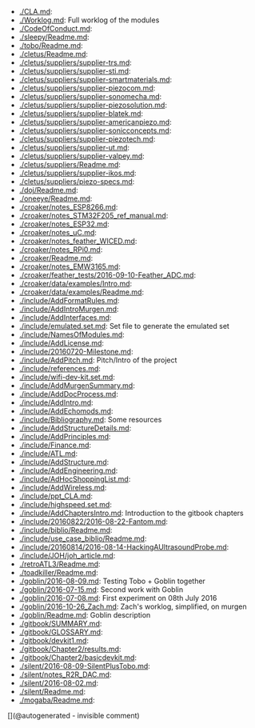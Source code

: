 * [./CLA.md](/CLA.md): 
* [./Worklog.md](/Worklog.md): Full worklog of the modules
* [./CodeOfConduct.md](/CodeOfConduct.md): 
* [./sleepy/Readme.md](/sleepy/Readme.md): 
* [./tobo/Readme.md](/tobo/Readme.md): 
* [./cletus/Readme.md](/cletus/Readme.md): 
* [./cletus/suppliers/supplier-trs.md](/cletus/suppliers/supplier-trs.md): 
* [./cletus/suppliers/supplier-sti.md](/cletus/suppliers/supplier-sti.md): 
* [./cletus/suppliers/supplier-smartmaterials.md](/cletus/suppliers/supplier-smartmaterials.md): 
* [./cletus/suppliers/supplier-piezocom.md](/cletus/suppliers/supplier-piezocom.md): 
* [./cletus/suppliers/supplier-sonomecha.md](/cletus/suppliers/supplier-sonomecha.md): 
* [./cletus/suppliers/supplier-piezosolution.md](/cletus/suppliers/supplier-piezosolution.md): 
* [./cletus/suppliers/supplier-blatek.md](/cletus/suppliers/supplier-blatek.md): 
* [./cletus/suppliers/supplier-americanpiezo.md](/cletus/suppliers/supplier-americanpiezo.md): 
* [./cletus/suppliers/supplier-sonicconcepts.md](/cletus/suppliers/supplier-sonicconcepts.md): 
* [./cletus/suppliers/supplier-piezotech.md](/cletus/suppliers/supplier-piezotech.md): 
* [./cletus/suppliers/supplier-ut.md](/cletus/suppliers/supplier-ut.md): 
* [./cletus/suppliers/supplier-valpey.md](/cletus/suppliers/supplier-valpey.md): 
* [./cletus/suppliers/Readme.md](/cletus/suppliers/Readme.md): 
* [./cletus/suppliers/supplier-ikos.md](/cletus/suppliers/supplier-ikos.md): 
* [./cletus/suppliers/piezo-specs.md](/cletus/suppliers/piezo-specs.md): 
* [./doj/Readme.md](/doj/Readme.md): 
* [./oneeye/Readme.md](/oneeye/Readme.md): 
* [./croaker/notes_ESP8266.md](/croaker/notes_ESP8266.md): 
* [./croaker/notes_STM32F205_ref_manual.md](/croaker/notes_STM32F205_ref_manual.md): 
* [./croaker/notes_ESP32.md](/croaker/notes_ESP32.md): 
* [./croaker/notes_uC.md](/croaker/notes_uC.md): 
* [./croaker/notes_feather_WICED.md](/croaker/notes_feather_WICED.md): 
* [./croaker/notes_RPi0.md](/croaker/notes_RPi0.md): 
* [./croaker/Readme.md](/croaker/Readme.md): 
* [./croaker/notes_EMW3165.md](/croaker/notes_EMW3165.md): 
* [./croaker/feather_tests/2016-09-10-Feather_ADC.md](/croaker/feather_tests/2016-09-10-Feather_ADC.md): 
* [./croaker/data/examples/Intro.md](/croaker/data/examples/Intro.md): 
* [./croaker/data/examples/Readme.md](/croaker/data/examples/Readme.md): 
* [./include/AddFormatRules.md](/include/AddFormatRules.md): 
* [./include/AddIntroMurgen.md](/include/AddIntroMurgen.md): 
* [./include/AddInterfaces.md](/include/AddInterfaces.md): 
* [./include/emulated.set.md](/include/emulated.set.md): Set file to generate the emulated set
* [./include/NamesOfModules.md](/include/NamesOfModules.md): 
* [./include/AddLicense.md](/include/AddLicense.md): 
* [./include/20160720-Milestone.md](/include/20160720-Milestone.md): 
* [./include/AddPitch.md](/include/AddPitch.md): Pitch/Intro of the project
* [./include/references.md](/include/references.md): 
* [./include/wifi-dev-kit.set.md](/include/wifi-dev-kit.set.md): 
* [./include/AddMurgenSummary.md](/include/AddMurgenSummary.md): 
* [./include/AddDocProcess.md](/include/AddDocProcess.md): 
* [./include/AddIntro.md](/include/AddIntro.md): 
* [./include/AddEchomods.md](/include/AddEchomods.md): 
* [./include/Bibliography.md](/include/Bibliography.md): Some resources
* [./include/AddStructureDetails.md](/include/AddStructureDetails.md): 
* [./include/AddPrinciples.md](/include/AddPrinciples.md): 
* [./include/Finance.md](/include/Finance.md): 
* [./include/ATL.md](/include/ATL.md): 
* [./include/AddStructure.md](/include/AddStructure.md): 
* [./include/AddEngineering.md](/include/AddEngineering.md): 
* [./include/AdHocShoppingList.md](/include/AdHocShoppingList.md): 
* [./include/AddWireless.md](/include/AddWireless.md): 
* [./include/ppt_CLA.md](/include/ppt_CLA.md): 
* [./include/highspeed.set.md](/include/highspeed.set.md): 
* [./include/AddChaptersIntro.md](/include/AddChaptersIntro.md): Introduction to the gitbook chapters
* [./include/20160822/2016-08-22-Fantom.md](/include/20160822/2016-08-22-Fantom.md): 
* [./include/biblio/Readme.md](/include/biblio/Readme.md): 
* [./include/use_case_biblio/Readme.md](/include/use_case_biblio/Readme.md): 
* [./include/20160814/2016-08-14-HackingAUltrasoundProbe.md](/include/20160814/2016-08-14-HackingAUltrasoundProbe.md): 
* [./include/JOH/joh_article.md](/include/JOH/joh_article.md): 
* [./retroATL3/Readme.md](/retroATL3/Readme.md): 
* [./toadkiller/Readme.md](/toadkiller/Readme.md): 
* [./goblin/2016-08-09.md](/goblin/2016-08-09.md): Testing Tobo + Goblin together
* [./goblin/2016-07-15.md](/goblin/2016-07-15.md): Second work with Goblin
* [./goblin/2016-07-08.md](/goblin/2016-07-08.md): First experiment on 08th July 2016
* [./goblin/2016-10-26_Zach.md](/goblin/2016-10-26_Zach.md): Zach's worklog, simplified, on murgen
* [./goblin/Readme.md](/goblin/Readme.md): Goblin description
* [./gitbook/SUMMARY.md](/gitbook/SUMMARY.md): 
* [./gitbook/GLOSSARY.md](/gitbook/GLOSSARY.md): 
* [./gitbook/devkit1.md](/gitbook/devkit1.md): 
* [./gitbook/Chapter2/results.md](/gitbook/Chapter2/results.md): 
* [./gitbook/Chapter2/basicdevkit.md](/gitbook/Chapter2/basicdevkit.md): 
* [./silent/2016-08-09-SilentPlusTobo.md](/silent/2016-08-09-SilentPlusTobo.md): 
* [./silent/notes_R2R_DAC.md](/silent/notes_R2R_DAC.md): 
* [./silent/2016-08-02.md](/silent/2016-08-02.md): 
* [./silent/Readme.md](/silent/Readme.md): 
* [./mogaba/Readme.md](/mogaba/Readme.md): 

[](@autogenerated - invisible comment)